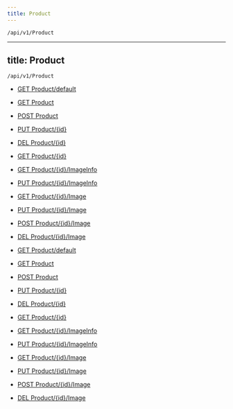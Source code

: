 ```yaml
---
title: Product
---
```


```http
/api/v1/Product
```

---
title: Product
---

```http
/api/v1/Product
```




* [GET Product/default](v1Product_DefaultProduct.md)

* [GET Product](v1Product_GetAll.md)

* [POST Product](v1Product_PostProduct.md)

* [PUT Product/{id}](v1Product_PutProduct.md)

* [DEL Product/{id}](v1Product_DeleteProduct.md)

* [GET Product/{id}](v1Product_GetProductFromDbId.md)

* [GET Product/{id}/ImageInfo](v1Product_GetImageInfo.md)

* [PUT Product/{id}/ImageInfo](v1Product_PutImageInfo.md)

* [GET Product/{id}/Image](v1Product_GetImage.md)

* [PUT Product/{id}/Image](v1Product_SaveImage.md)

* [POST Product/{id}/Image](v1Product_SaveImage_POST.md)

* [DEL Product/{id}/Image](v1Product_DeleteImageContent.md)


* [GET Product/default](v1Product_DefaultProduct.md)

* [GET Product](v1Product_GetAll.md)

* [POST Product](v1Product_PostProduct.md)

* [PUT Product/{id}](v1Product_PutProduct.md)

* [DEL Product/{id}](v1Product_DeleteProduct.md)

* [GET Product/{id}](v1Product_GetProductFromDbId.md)

* [GET Product/{id}/ImageInfo](v1Product_GetImageInfo.md)

* [PUT Product/{id}/ImageInfo](v1Product_PutImageInfo.md)

* [GET Product/{id}/Image](v1Product_GetImage.md)

* [PUT Product/{id}/Image](v1Product_SaveImage.md)

* [POST Product/{id}/Image](v1Product_SaveImage_POST.md)

* [DEL Product/{id}/Image](v1Product_DeleteImageContent.md)
